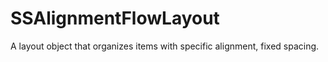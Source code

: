 # SSAlignmentFlowLayout
A layout object that organizes items with specific alignment, fixed spacing.
